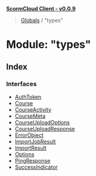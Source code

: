 **[ScormCloud Client - v0.0.9](../README.md)**

> [Globals](../README.md) / "types"

# Module: "types"

## Index

### Interfaces

- [AuthToken](../interfaces/_types_.authtoken.md)
- [Course](../interfaces/_types_.course.md)
- [CourseActivity](../interfaces/_types_.courseactivity.md)
- [CourseMeta](../interfaces/_types_.coursemeta.md)
- [CourseUploadOptions](../interfaces/_types_.courseuploadoptions.md)
- [CourseUploadResponse](../interfaces/_types_.courseuploadresponse.md)
- [ErrorObject](../interfaces/_types_.errorobject.md)
- [ImportJobResult](../interfaces/_types_.importjobresult.md)
- [ImportResult](../interfaces/_types_.importresult.md)
- [Options](../interfaces/_types_.options.md)
- [PingResponse](../interfaces/_types_.pingresponse.md)
- [SuccessIndicator](../interfaces/_types_.successindicator.md)
